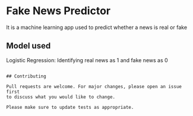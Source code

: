 # Fake News Predictor
It is a machine learning app used to predict whether a news is real or fake


## Model used

Logistic Regression: Identifying real news as 1 and fake news as 0
```

## Contributing

Pull requests are welcome. For major changes, please open an issue first
to discuss what you would like to change.

Please make sure to update tests as appropriate.
